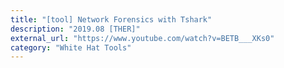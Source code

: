 ```yaml
---
title: "[tool] Network Forensics with Tshark"
description: "2019.08 [THER]"
external_url: "https://www.youtube.com/watch?v=BETB___XKs0"
category: "White Hat Tools"
---
```

